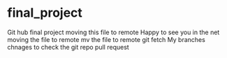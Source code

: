   # final_project
Git hub final project
moving this file to remote 
Happy to see you in the net
moving the file to remote 
mv the file to remote 
git fetch
My branches chnages to check the git repo
pull request
